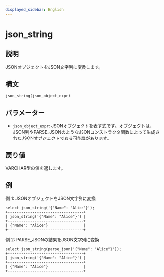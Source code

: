 ```yaml
---
displayed_sidebar: English
---
```


# json_string

## 説明

JSONオブジェクトをJSON文字列に変換します。

## 構文

```SQL
json_string(json_object_expr)
```

## パラメーター

- `json_object_expr`: JSONオブジェクトを表す式です。オブジェクトは、JSON列やPARSE_JSONのようなJSONコンストラクタ関数によって生成されたJSONオブジェクトである可能性があります。

## 戻り値

VARCHAR型の値を返します。

## 例

例 1: JSONオブジェクトをJSON文字列に変換

```Plain
select json_string('{"Name": "Alice"}');
+----------------------------------+
| json_string('{"Name": "Alice"}') |
+----------------------------------+
| {"Name": "Alice"}                |
+----------------------------------+
```

例 2: PARSE_JSONの結果をJSON文字列に変換

```Plain
select json_string(parse_json('{"Name": "Alice"}'));
+----------------------------------+
| json_string('{"Name": "Alice"}') |
+----------------------------------+
| {"Name": "Alice"}                |
+----------------------------------+
```
